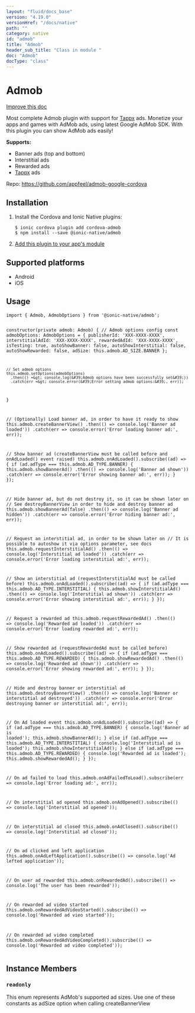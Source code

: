 ```yaml
---
layout: "fluid/docs_base"
version: "4.19.0"
versionHref: "/docs/native"
path: ""
category: native
id: "admob"
title: "Admob"
header_sub_title: "Class in module "
doc: "Admob"
docType: "class"
---
```


<h1 class="api-title">Admob</h1>

<a class="improve-v2-docs" href="http://github.com/ionic-team/ionic-native/edit/master/src/@ionic-native/plugins/admob/index.ts#L79">
  Improve this doc
</a>







<p>Most complete Admob plugin with support for <a href="http://www.tappx.com/?h=dec334d63287772de859bdb4e977fce6">Tappx</a> ads.
Monetize your apps and games with AdMob ads, using latest Google AdMob SDK. With this plugin you can show AdMob ads easily!</p>
<p><strong>Supports:</strong></p>
<ul>
<li>Banner ads (top and bottom)</li>
<li>Interstitial ads</li>
<li>Rewarded ads</li>
<li><a href="http://www.tappx.com/?h=dec334d63287772de859bdb4e977fce6">Tappx</a> ads</li>
</ul>


<p>Repo:
  <a href="https://github.com/appfeel/admob-google-cordova">
    https://github.com/appfeel/admob-google-cordova
  </a>
</p>


<h2><a class="anchor" name="installation" href="#installation"></a>Installation</h2>
<ol class="installation">
  <li>Install the Cordova and Ionic Native plugins:<br>
    <pre><code class="nohighlight">$ ionic cordova plugin add cordova-admob
$ npm install --save @ionic-native/admob
</code></pre>
  </li>
  <li><a href="https://ionicframework.com/docs/native/#Add_Plugins_to_Your_App_Module">Add this plugin to your app's module</a></li>
</ol>



<h2><a class="anchor" name="platforms" href="#platforms"></a>Supported platforms</h2>
<ul>
  <li>Android</li><li>iOS</li>
</ul>






<h2><a class="anchor" name="usage" href="#usage"></a>Usage</h2>
<pre><code class="lang-typescript">import { Admob, AdmobOptions } from &#39;@ionic-native/admob&#39;;


constructor(private admob: Admob) {
    // Admob options config
    const admobOptions: AdmobOptions = {
      publisherId: &#39;XXX-XXXX-XXXX&#39;,
      interstitialAdId: &#39;XXX-XXXX-XXXX&#39;,
      rewardedAdId: &#39;XXX-XXXX-XXXX&#39;,
      isTesting: true,
      autoShowBanner: false,
      autoShowInterstitial: false,
      autoShowRewarded: false,
      adSize: this.admob.AD_SIZE.BANNER
    };

    // Set admob options
    this.admob.setOptions(admobOptions)
      .then(() =&gt; console.log(&#39;Admob options have been successfully set&#39;))
      .catch(err =&gt; console.error(&#39;Error setting admob options:&#39;, err));
}



// (Optionally) Load banner ad, in order to have it ready to show
this.admob.createBannerView()
  .then(() =&gt; console.log(&#39;Banner ad loaded&#39;))
  .catch(err =&gt; console.error(&#39;Error loading banner ad:&#39;, err));


// Show banner ad (createBannerView must be called before and onAdLoaded() event raised)
this.admob.onAdLoaded().subscribe((ad) =&gt; {
  if (ad.adType === this.admob.AD_TYPE.BANNER) {
    this.admob.showBannerAd()
      .then(() =&gt; console.log(&#39;Banner ad shown&#39;))
      .catch(err =&gt; console.error(&#39;Error showing banner ad:&#39;, err));
  }
});


// Hide banner ad, but do not destroy it, so it can be shown later on
// See destroyBannerView in order to hide and destroy banner ad
this.admob.showBannerAd(false)
  .then(() =&gt; console.log(&#39;Banner ad hidden&#39;))
  .catch(err =&gt; console.error(&#39;Error hiding banner ad:&#39;, err));



// Request an interstitial ad, in order to be shown later on
// It is possible to autoshow it via options parameter, see docs
this.admob.requestInterstitialAd()
  .then(() =&gt; console.log(&#39;Interstitial ad loaded&#39;))
  .catch(err =&gt; console.error(&#39;Error loading interstitial ad:&#39;, err));


// Show an interstitial ad (requestInterstitialAd must be called before)
this.admob.onAdLoaded().subscribe((ad) =&gt; {
  if (ad.adType === this.admob.AD_TYPE.INTERSTITIAL) {
    this.admob.showInterstitialAd()
      .then(() =&gt; console.log(&#39;Interstitial ad shown&#39;))
      .catch(err =&gt; console.error(&#39;Error showing interstitial ad:&#39;, err));
  }
});


// Request a rewarded ad
this.admob.requestRewardedAd()
  .then(() =&gt; console.log(&#39;Rewarded ad loaded&#39;))
  .catch(err =&gt; console.error(&#39;Error loading rewarded ad:&#39;, err));


// Show rewarded ad (requestRewardedAd must be called before)
this.admob.onAdLoaded().subscribe((ad) =&gt; {
  if (ad.adType === this.admob.AD_TYPE.REWARDED) {
    this.admob.showRewardedAd()
      .then(() =&gt; console.log(&#39;Rewarded ad shown&#39;))
      .catch(err =&gt; console.error(&#39;Error showing rewarded ad:&#39;, err));
  }
});


// Hide and destroy banner or interstitial ad
this.admob.destroyBannerView()
  .then(() =&gt; console.log(&#39;Banner or interstitial ad destroyed&#39;))
  .catch(err =&gt; console.error(&#39;Error destroying banner or interstitial ad:&#39;, err));



// On Ad loaded event
this.admob.onAdLoaded().subscribe((ad) =&gt; {
  if (ad.adType === this.admob.AD_TYPE.BANNER) {
    console.log(&#39;Banner ad is loaded&#39;);
    this.admob.showBannerAd();
  } else if (ad.adType === this.admob.AD_TYPE.INTERSTITIAL) {
    console.log(&#39;Interstitial ad is loaded&#39;);
    this.admob.showInterstitialAd();
  } else if (ad.adType === this.admob.AD_TYPE.REWARDED) {
    console.log(&#39;Rewarded ad is loaded&#39;);
    this.admob.showRewardedAd();
  }
});



// On ad failed to load
this.admob.onAdFailedToLoad().subscribe(err =&gt; console.log(&#39;Error loading ad:&#39;, err));



// On interstitial ad opened
this.admob.onAdOpened().subscribe(() =&gt; console.log(&#39;Interstitial ad opened&#39;));



// On interstitial ad closed
this.admob.onAdClosed().subscribe(() =&gt; console.log(&#39;Interstitial ad closed&#39;));



// On ad clicked and left application
this.admob.onAdLeftApplication().subscribe(() =&gt; console.log(&#39;Ad lefted application&#39;));



// On user ad rewarded
this.admob.onRewardedAd().subscribe(() =&gt; console.log(&#39;The user has been rewarded&#39;));



// On rewarded ad video started
this.admob.onRewardedAdVideoStarted().subscribe(() =&gt; console.log(&#39;Rewarded ad vieo started&#39;));



// On rewarded ad video completed
this.admob.onRewardedAdVideoCompleted().subscribe(() =&gt; console.log(&#39;Rewarded ad video completed&#39;));
</code></pre>








<h2><a class="anchor" name="instance-members" href="#instance-members"></a>Instance Members</h2>
<h3><a class="anchor" name="readonly" href="#readonly"></a><code>readonly</code></h3>


This enum represents AdMob's supported ad sizes.
Use one of these constants as adSize option when calling createBannerView








